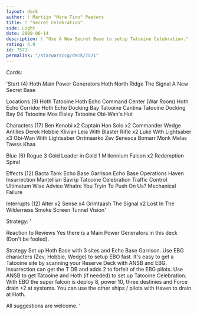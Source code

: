 ```yaml
---
layout: deck
author: ! Martijn "Mare Tino" Peeters
title: ! "Secret Celebration"
side: Light
date: 2000-06-14
description: ! "Use A New Secret Base to setup Tatooine Celebration."
rating: 4.0
id: 7571
permalink: "/starwarsccg/deck/7571"
---
```

Cards: 

'Start (4)
Hoth Main Power Generators
Hoth North Ridge
The Signal
A New Secret Base

Locations (9)
Hoth
Tatooine
Hoth Echo Command Center (War Room)
Hoth Echo Corridor
Hoth Echo Docking Bay
Tatooine Cantina
Tatooine Docking Bay 94
Tatooine Mos Eisley
Tatooine Obi-Wan's Hut

Characters (17)
Ben Kenobi x2
Captain Han Solo x2
Commander Wedge Antilles
Derek Hobbie Klivian
Leia With Blaster Rifle x2
Luke With Lightsaber x3
Obi-Wan With Lightsaber
Orrimaarko
Zev Senesca
Bomarr Monk
Melas
Tawss Khaa

Blue (6)
Rogue 3
Gold Leader in Gold 1
Millennium Falcon x2
Redemption
Spiral

Effects (12)
Bacta Tank
Echo Base Garrison
Echo Base Operations
Haven
Insurrection
Mantellian Savrip
Tatooine Celebration
Traffic Control
Ultimatum
Wise Advice
Whatre You Tryin To Push On Us?
Mechanical Failure

Interrupts (12)
Alter x2
Sense x4
Grimtaash
The Signal x2
Lost In The Wilderness
Smoke Screen
Tunnel Vision'

Strategy: '

Reaction to Reviews
Yes there is a Main Power Generators in this deck (Don't be fooled).

Strategy
Set up Hoth Base with 3 sites and Echo Base Garrison. Use EBG characters (Zev, Hobbie, Wedge) to setup EBO fast.
It's easy to get a Tatooine site by scanning your Reserve Deck with ANSB and EBG. Insurrection can get the T DB and adds 2 to forfeit of the EBG pilots.
Use ANSB to get Tatooine and Hoth (if needed) to set up Tatooine Celebration.
With EBO the super falcon is deploy 8, power 10, three destinies and Force drain +2 at systems. You can use the other ships / pilots with Haven to drain at Hoth.

All suggestions are welcome.	 '
